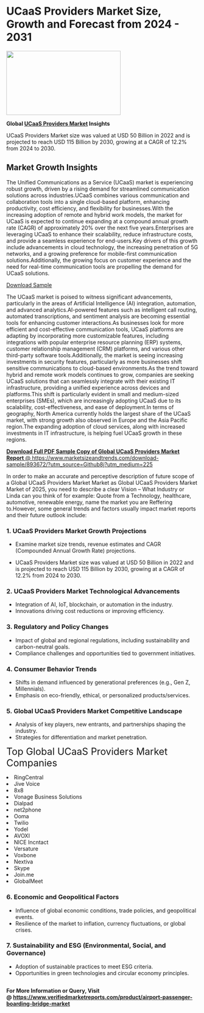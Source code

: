 <H1>UCaaS Providers Market Size, Growth and Forecast from 2024 - 2031</H1><img class="aligncenter size-medium wp-image-584254" src="https://thirdeyenews.in/wp-content/uploads/2024/09/Global-Market-Research-300x168.jpeg" alt="" width="300" height="168" /><p><strong>Global&nbsp;<a href="https://www.marketsizeandtrends.com/download-sample/893672/?utm_source=Github8j?utm_medium=225">UCaaS Providers Market</a> Insights</strong></p><p>UCaaS Providers Market size was valued at USD 50 Billion in 2022 and is projected to reach USD 115 Billion by 2030, growing at a CAGR of 12.2% from 2024 to 2030.</p><p><h2>Market Growth Insights</h2> <p>The Unified Communications as a Service (UCaaS) market is experiencing robust growth, driven by a rising demand for streamlined communication solutions across industries.UCaaS combines various communication and collaboration tools into a single cloud-based platform, enhancing productivity, cost efficiency, and flexibility for businesses.With the increasing adoption of remote and hybrid work models, the market for UCaaS is expected to continue expanding at a compound annual growth rate (CAGR) of approximately 20% over the next five years.Enterprises are leveraging UCaaS to enhance their scalability, reduce infrastructure costs, and provide a seamless experience for end-users.Key drivers of this growth include advancements in cloud technology, the increasing penetration of 5G networks, and a growing preference for mobile-first communication solutions.Additionally, the growing focus on customer experience and the need for real-time communication tools are propelling the demand for UCaaS solutions.</p> <p><a href="#">Download Sample</a></p> <p>The UCaaS market is poised to witness significant advancements, particularly in the areas of Artificial Intelligence (AI) integration, automation, and advanced analytics.AI-powered features such as intelligent call routing, automated transcriptions, and sentiment analysis are becoming essential tools for enhancing customer interactions.As businesses look for more efficient and cost-effective communication tools, UCaaS platforms are adapting by incorporating more customizable features, including integrations with popular enterprise resource planning (ERP) systems, customer relationship management (CRM) platforms, and various other third-party software tools.Additionally, the market is seeing increasing investments in security features, particularly as more businesses shift sensitive communications to cloud-based environments.As the trend toward hybrid and remote work models continues to grow, companies are seeking UCaaS solutions that can seamlessly integrate with their existing IT infrastructure, providing a unified experience across devices and platforms.This shift is particularly evident in small and medium-sized enterprises (SMEs), which are increasingly adopting UCaaS due to its scalability, cost-effectiveness, and ease of deployment.In terms of geography, North America currently holds the largest share of the UCaaS market, with strong growth also observed in Europe and the Asia Pacific region.The expanding adoption of cloud services, along with increased investments in IT infrastructure, is helping fuel UCaaS growth in these regions.<p><a href="#"></p><p><span class=""><strong>Download Full PDF Sample Copy of Global UCaaS Providers Market Report</strong> @ <a href="https://www.marketsizeandtrends.com/download-sample/893672/?utm_source=Github8j?utm_medium=225" target="_blank">https://www.marketsizeandtrends.com/download-sample/893672/?utm_source=Github8j?utm_medium=225</a></span></p><p>In order to make an accurate and perceptive description of future scope of a Global&nbsp;UCaaS Providers Market Market as Global&nbsp;UCaaS Providers Market Market of 2025, you need to describe a clear Vision &ndash; What Industry or Linda can you think of for example: Quote from a Technology, healthcare, automotive, renewable energy, name the market you are Reffering to.However, some general trends and factors usually impact market reports and their future outlook include:</p><h3>1.&nbsp;<strong>UCaaS Providers Market Growth Projections</strong></h3><ul><li>Examine market size trends, revenue estimates and CAGR (Compounded Annual Growth Rate) projections.</li><li><p>UCaaS Providers Market size was valued at USD 50 Billion in 2022 and is projected to reach USD 115 Billion by 2030, growing at a CAGR of 12.2% from 2024 to 2030.</p></li></ul><h3>2.&nbsp;<strong>UCaaS Providers Market Technological Advancements</strong></h3><ul><li>Integration of AI, IoT, blockchain, or automation in the industry.</li><li>Innovations driving cost reductions or improving efficiency.</li></ul><h3>3.&nbsp;<strong>Regulatory and Policy Changes</strong></h3><ul><li>Impact of global and regional regulations, including sustainability and carbon-neutral goals.</li><li>Compliance challenges and opportunities tied to government initiatives.</li></ul><h3>4.&nbsp;<strong>Consumer Behavior Trends</strong></h3><ul><li>Shifts in demand influenced by generational preferences (e.g., Gen Z, Millennials).</li><li>Emphasis on eco-friendly, ethical, or personalized products/services.</li></ul><h3>5.&nbsp;<strong>Global UCaaS Providers Market Competitive Landscape</strong></h3><ul><li>Analysis of key players, new entrants, and partnerships shaping the industry.</li><li>Strategies for differentiation and market penetration.</li></ul><p data-pm-slice="1 1 []"><span style="color: inherit; font-family: inherit; font-size: 25px;">Top Global UCaaS Providers Market Companies</span></p><div class="" data-test-id=""><p><li>RingCentral</li><li> Jive Voice</li><li> 8x8</li><li> Vonage Business Solutions</li><li> Dialpad</li><li> net2phone</li><li> Ooma</li><li> Twilio</li><li> Yodel</li><li> AVOXI</li><li> NICE Incntact</li><li> Versature</li><li> Voxbone</li><li> Nextiva</li><li> Skype</li><li> Join.me</li><li> GlobalMeet</li></p></div><h3>6.&nbsp;<strong>Economic and Geopolitical Factors</strong></h3><ul><li>Influence of global economic conditions, trade policies, and geopolitical events.</li><li>Resilience of the market to inflation, currency fluctuations, or global crises.</li></ul><h3>7.&nbsp;<strong>Sustainability and ESG (Environmental, Social, and Governance)</strong></h3><ul><li>Adoption of sustainable practices to meet ESG criteria.</li><li>Opportunities in green technologies and circular economy principles.</li></ul><h2><strong style="font-size: 14px;">For More Information or Query, Visit @&nbsp;</strong><a style="background-color: #ffffff; font-size: 14px;" href="https://www.marketsizeandtrends.com/report/ucaas-providers-market-/" target="_blank">https://www.verifiedmarketreports.com/product/airport-passenger-boarding-bridge-market</a></h2>